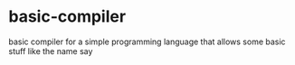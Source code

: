 # basic-compiler
basic compiler for a simple programming language that allows some basic stuff like the name say
